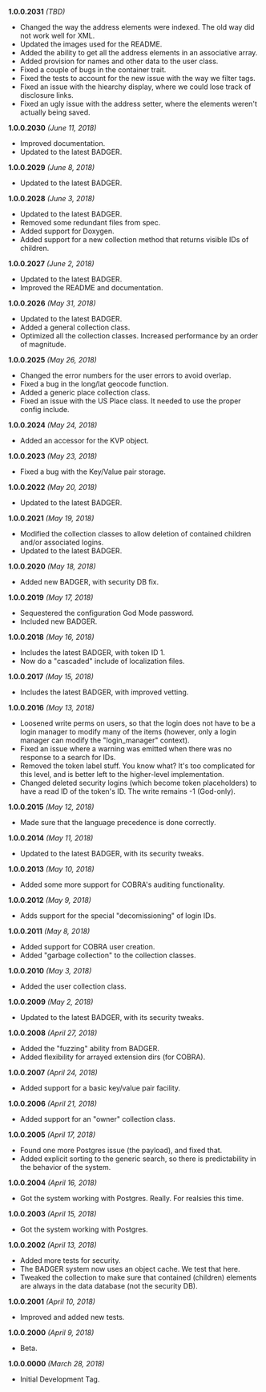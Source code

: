 **1.0.0.2031** *(TBD)*

- Changed the way the address elements were indexed. The old way did not work well for XML.
- Updated the images used for the README.
- Added the ability to get all the address elements in an associative array.
- Added provision for names and other data to the user class.
- Fixed a couple of bugs in the container trait.
- Fixed the tests to account for the new issue with the way we filter tags.
- Fixed an issue with the hiearchy display, where we could lose track of disclosure links.
- Fixed an ugly issue with the address setter, where the elements weren't actually being saved.

**1.0.0.2030** *(June 11, 2018)*

- Improved documentation.
- Updated to the latest BADGER.

**1.0.0.2029** *(June 8, 2018)*

- Updated to the latest BADGER.

**1.0.0.2028** *(June 3, 2018)*

- Updated to the latest BADGER.
- Removed some redundant files from spec.
- Added support for Doxygen.
- Added support for a new collection method that returns visible IDs of children.

**1.0.0.2027** *(June 2, 2018)*

- Updated to the latest BADGER.
- Improved the README and documentation.

**1.0.0.2026** *(May 31, 2018)*

- Updated to the latest BADGER.
- Added a general collection class.
- Optimized all the collection classes. Increased performance by an order of magnitude.

**1.0.0.2025** *(May 26, 2018)*

- Changed the error numbers for the user errors to avoid overlap.
- Fixed a bug in the long/lat geocode function.
- Added a generic place collection class.
- Fixed an issue with the US Place class. It needed to use the proper config include.

**1.0.0.2024** *(May 24, 2018)*

- Added an accessor for the KVP object.

**1.0.0.2023** *(May 23, 2018)*

- Fixed a bug with the Key/Value pair storage.

**1.0.0.2022** *(May 20, 2018)*

- Updated to the latest BADGER.

**1.0.0.2021** *(May 19, 2018)*

- Modified the collection classes to allow deletion of contained children and/or associated logins.
- Updated to the latest BADGER.

**1.0.0.2020** *(May 18, 2018)*

- Added new BADGER, with security DB fix.

**1.0.0.2019** *(May 17, 2018)*

- Sequestered the configuration God Mode password.
- Included new BADGER.

**1.0.0.2018** *(May 16, 2018)*

- Includes the latest BADGER, with token ID 1.
- Now do a "cascaded" include of localization files.

**1.0.0.2017** *(May 15, 2018)*

- Includes the latest BADGER, with improved vetting.

**1.0.0.2016** *(May 13, 2018)*

- Loosened write perms on users, so that the login does not have to be a login manager to modify many of the items (however, only a login manager can modify the "login_manager" context).
- Fixed an issue where a warning was emitted when there was no response to a search for IDs.
- Removed the token label stuff. You know what? It's too complicated for this level, and is better left to the higher-level implementation.
- Changed deleted security logins (which become token placeholders) to have a read ID of the token's ID. The write remains -1 (God-only).

**1.0.0.2015** *(May 12, 2018)*

- Made sure that the language precedence is done correctly.

**1.0.0.2014** *(May 11, 2018)*

- Updated to the latest BADGER, with its security tweaks.

**1.0.0.2013** *(May 10, 2018)*

- Added some more support for COBRA's auditing functionality.

**1.0.0.2012** *(May 9, 2018)*

- Adds support for the special "decomissioning" of login IDs.

**1.0.0.2011** *(May 8, 2018)*

- Added support for COBRA user creation.
- Added "garbage collection" to the collection classes.

**1.0.0.2010** *(May 3, 2018)*

- Added the user collection class.

**1.0.0.2009** *(May 2, 2018)*

- Updated to the latest BADGER, with its security tweaks.

**1.0.0.2008** *(April 27, 2018)*

- Added the "fuzzing" ability from BADGER.
- Added flexibility for arrayed extension dirs (for COBRA).

**1.0.0.2007** *(April 24, 2018)*

- Added support for a basic key/value pair facility.

**1.0.0.2006** *(April 21, 2018)*

- Added support for an "owner" collection class.

**1.0.0.2005** *(April 17, 2018)*

- Found one more Postgres issue (the payload), and fixed that.
- Added explicit sorting to the generic search, so there is predictability in the behavior of the system.

**1.0.0.2004** *(April 16, 2018)*

- Got the system working with Postgres. Really. For realsies this time.

**1.0.0.2003** *(April 15, 2018)*

- Got the system working with Postgres.

**1.0.0.2002** *(April 13, 2018)*

- Added more tests for security.
- The BADGER system now uses an object cache. We test that here.
- Tweaked the collection to make sure that contained (children) elements are always in the data database (not the security DB).

**1.0.0.2001** *(April 10, 2018)*

- Improved and added new tests.

**1.0.0.2000** *(April 9, 2018)*

- Beta.

**1.0.0.0000** *(March 28, 2018)*

- Initial Development Tag.